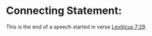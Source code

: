 # Connecting Statement:

This is the end of a speech started in verse [Leviticus 7:29](../07/29.md).